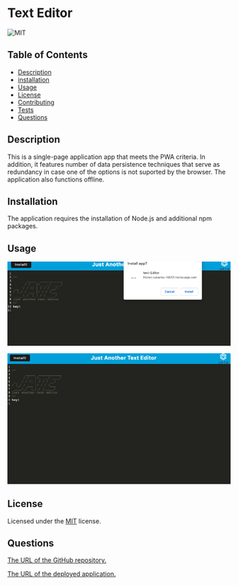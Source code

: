 # Text Editor

![MIT](https://img.shields.io/badge/License-MIT-yellow.svg)

## Table of Contents

- [Description](#description)
- [installation](#installation)
- [Usage](#usage)
- [License](#license)
- [Contributing](#contributing)
- [Tests](#tests)
- [Questions](#questions)

## Description

This is a single-page application app that meets the PWA criteria. In addition, it features number of data persistence techniques that serve as redundancy in case one of the options is not suported by the browser. The application also functions offline.

## Installation

The application requires the installation of Node.js and additional npm packages.

## Usage

![1686249285448](image/README/1686249285448.png)

![1686249303841](image/README/1686249303841.png)

## License

Licensed under the [MIT](http://choosealicense.com/licenses/mit/) license.

## Questions

[The URL of the GitHub repository.](https://github.com/LizaS2022/text-editor.git)

[The URL of the deployed application.](https://frozen-caverns-14633.herokuapp.com/)

